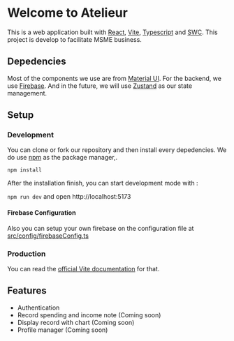# **Welcome to Atelieur**
This is a web application built with [React](https://react.dev/ "React"), [Vite](https://vitejs.dev/ "Vite"), [Typescript](https://www.typescriptlang.org/ "Typescript") and [SWC](https://swc.rs/ "SWC"). This project is develop to facilitate MSME business.

## Depedencies
Most of the components we use are from [Material UI](https://mui.com/ "Material UI"). For the backend, we use [Firebase](https://firebase.google.com/ "firebase"). And in the future, we will use [Zustand](https://zustand-demo.pmnd.rs/ "Zustand") as our state management.

## Setup
### Development
You can clone or fork our repository and then install every depedencies. We do use [npm](https://www.npmjs.com/ "npm") as the package manager,.

`npm install`

After the installation finish, you can start development mode with :

`npm run dev` and open http://localhost:5173
#### Firebase Configuration
Also you can setup your own firebase on the configuration file at [src/config/firebaseConfig.ts](https://github.com/aprizaprasetio/ap-atelieur/blob/master/src/config/firebaseConfig.ts "src/config/firebaseConfig.ts")

### Production
You can read the [official Vite documentation](https://vitejs.dev/guide/build.html "official Vite documentation") for that.

## Features
- Authentication
- Record spending and income note (Coming soon)
- Display record with chart (Coming soon)
- Profile manager (Coming soon)